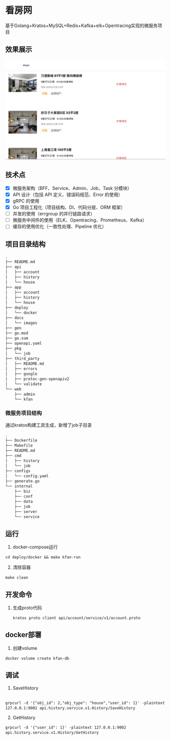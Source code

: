 # 看房网

基于Golang+Kratos+MySQL+Redis+Kafka+elk+Opentracing实现的微服务项目

## 效果展示

![](./docs/images/house-list.png)

## 技术点

- [x] 微服务架构（BFF、Service、Admin、Job、Task 分模块）
- [x] API 设计（包括 API 定义、错误码规范、Error 的使用）
- [x] gRPC 的使用
- [x] Go 项目工程化（项目结构、DI、代码分层、ORM 框架）
- [ ] 并发的使用（errgroup 的并行链路请求）
- [ ] 微服务中间件的使用（ELK、Opentracing、Prometheus、Kafka）
- [ ] 缓存的使用优化（一致性处理、Pipeline 优化）

## 项目目录结构

```
.
├── README.md
├── api
│   ├── account 
│   ├── history
│   └── house
├── app
│   ├── account
│   ├── history
│   └── house
├── deploy
│   └── docker
├── docs
│   └── images
├── gen
├── go.mod
├── go.sum
├── openapi.yaml
├── pkg
│   └── job
├── third_party
│   ├── README.md
│   ├── errors
│   ├── google
│   ├── protoc-gen-openapiv2
│   └── validate
└── web
    ├── admin
    └── kfan
```

### 微服务项目结构

通过kratos构建工具生成，新增了job子目录

```
.
├── Dockerfile
├── Makefile
├── README.md
├── cmd
│   ├── history
│   └── job
├── configs
│   └── config.yaml
├── generate.go
└── internal
    ├── biz
    ├── conf
    ├── data
    ├── job 
    ├── server
    └── service
```

## 运行

1. docker-compose运行

```shell
cd deploy/docker && make kfan-run
```

2. 清除容器

```shell
make clean
```

## 开发命令

1. 生成proto代码

    ```shell
    kratos proto client api/account/service/v1/account.proto
    ```

## docker部署

1. 创建volume

```shell
docker volume create kfan-db
```

## 调试

1. SaveHistory
```shell

grpcurl -d '{"obj_id": 2,"obj_type": "house","user_id": 1}' -plaintext 127.0.0.1:9002 api.history.service.v1.History/SaveHistory
```

2. GetHistory

```shell
grpcurl -d '{"user_id": 1}' -plaintext 127.0.0.1:9002 api.history.service.v1.History/GetHistory
```